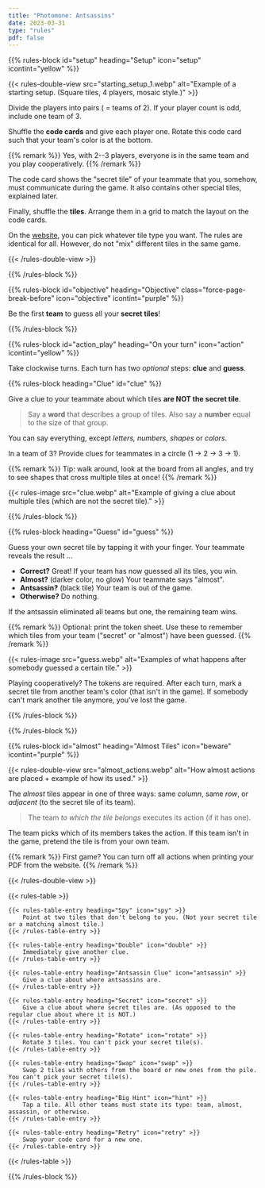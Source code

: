 ```yaml
---
title: "Photomone: Antsassins"
date: 2023-03-31
type: "rules"
pdf: false
---
```


{{% rules-block id="setup" heading="Setup" icon="setup" icontint="yellow" %}}

{{< rules-double-view src="starting_setup_1.webp" alt="Example of a starting setup. (Square tiles, 4 players, mosaic style.)" >}}

Divide the players into pairs ( = teams of 2). If your player count is odd, include one team of 3.

Shuffle the **code cards** and give each player one. Rotate this code card such that your team's color is at the bottom.

{{% remark %}}
Yes, with 2--3 players, everyone is in the same team and you play cooperatively.
{{% /remark %}}

The code card shows the "secret tile" of your teammate that you, somehow, must communicate during the game. It also contains other special tiles, explained later.

Finally, shuffle the **tiles**. Arrange them in a grid to match the layout on the code cards.

On the [website](https://pandaqi.com/photomone-antsassins), you can pick whatever tile type you want. The rules are identical for all. However, do not "mix" different tiles in the same game.

{{< /rules-double-view >}}

{{% /rules-block %}}

{{% rules-block id="objective" heading="Objective" class="force-page-break-before" icon="objective" icontint="purple" %}}

Be the first **team** to guess all your **secret tiles**!

{{% /rules-block %}}

{{% rules-block id="action_play" heading="On your turn" icon="action" icontint="yellow" %}}

Take clockwise turns. Each turn has two _optional_ steps: **clue** and **guess**.

{{% rules-block heading="Clue" id="clue" %}}

Give a clue to your teammate about which tiles **are NOT the secret tile**. 

> Say a **word** that describes a group of tiles. Also say a **number** equal to the size of that group.

You can say everything, except _letters, numbers, shapes_ or _colors_.

In a team of 3? Provide clues for teammates in a circle (1 -> 2 -> 3 -> 1).

{{% remark %}}
Tip: walk around, look at the board from all angles, and try to see shapes that cross multiple tiles at once!
{{% /remark %}}

{{< rules-image src="clue.webp" alt="Example of giving a clue about multiple tiles (which are not the secret tile)." >}}

{{% /rules-block %}}

{{% rules-block heading="Guess" id="guess" %}}

Guess your own secret tile by tapping it with your finger. Your teammate reveals the result ...

* **Correct?** Great! If your team has now guessed all its tiles, you win.
* **Almost?** (darker color, no glow) Your teammate says "almost".
* **Antsassin?** (black tile) Your team is out of the game.
* **Otherwise?** Do nothing.

If the antsassin eliminated all teams but one, the remaining team wins.

{{% remark %}}
Optional: print the token sheet. Use these to remember which tiles from your team ("secret" or "almost") have been guessed.
{{% /remark %}}

{{< rules-image src="guess.webp" alt="Examples of what happens after somebody guessed a certain tile." >}}

Playing cooperatively? The tokens are required. After each turn, mark a secret tile from another team's color (that isn't in the game). If somebody can't mark another tile anymore, you've lost the game.

{{% /rules-block %}}

{{% /rules-block %}}

{{% rules-block id="almost" heading="Almost Tiles" icon="beware" icontint="purple" %}}

{{< rules-double-view src="almost_actions.webp" alt="How almost actions are placed + example of how its used." >}}

The _almost_ tiles appear in one of three ways: same _column_, same _row_, or _adjacent_ (to the secret tile of its team).

> The team _to which the tile belongs_ executes its action (if it has one). 

The team picks which of its members takes the action. If this team isn't in the game, pretend the tile is from your own team.

{{% remark %}}
First game? You can turn off all actions when printing your PDF from the website.
{{% /remark %}}

{{< /rules-double-view >}}

{{< rules-table >}}
<!-- -->
    {{< rules-table-entry heading="Spy" icon="spy" >}}
        Point at two tiles that don't belong to you. (Not your secret tile or a matching almost tile.)
    {{< /rules-table-entry >}}
<!-- -->
    {{< rules-table-entry heading="Double" icon="double" >}}
        Immediately give another clue.
    {{< /rules-table-entry >}}
<!-- -->
    {{< rules-table-entry heading="Antsassin Clue" icon="antsassin" >}}
        Give a clue about where antsassins are.
    {{< /rules-table-entry >}}
<!-- -->
    {{< rules-table-entry heading="Secret" icon="secret" >}}
        Give a clue about where secret tiles are. (As opposed to the regular clue about where it is NOT.)
    {{< /rules-table-entry >}}
<!-- -->
    {{< rules-table-entry heading="Rotate" icon="rotate" >}}
        Rotate 3 tiles. You can't pick your secret tile(s).
    {{< /rules-table-entry >}}
<!-- -->
    {{< rules-table-entry heading="Swap" icon="swap" >}}
        Swap 2 tiles with others from the board or new ones from the pile. You can't pick your secret tile(s).
    {{< /rules-table-entry >}}
<!-- -->
    {{< rules-table-entry heading="Big Hint" icon="hint" >}}
        Tap a tile. All other teams must state its type: team, almost, assassin, or otherwise.
    {{< /rules-table-entry >}}
<!-- -->
    {{< rules-table-entry heading="Retry" icon="retry" >}}
        Swap your code card for a new one.
    {{< /rules-table-entry >}}
{{< /rules-table >}}

{{% /rules-block %}}